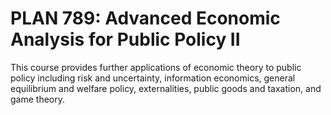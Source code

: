 # PLAN 789: Advanced Economic Analysis for Public Policy II

This course provides further applications of economic theory to public policy including risk and uncertainty, information economics, general equilibrium and welfare policy, externalities, public goods and taxation, and game theory.